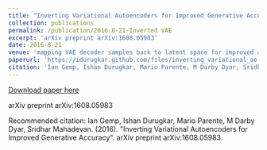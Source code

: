 ```yaml
---
title: "Inverting Variational Autoencoders for Improved Generative Accuracy"
collection: publications
permalink: /publication/2016-8-21-Inverted VAE
excerpt: 'arXiv preprint arXiv:1608.05983'
date: 2016-8-21
venue: 'mapping VAE decoder samples back to latent space for improved accuracy'
paperurl: 'https://idurugkar.github.com/files/inverting_variational_ae.pdf'
citation: 'Ian Gemp, Ishan Durugkar, Mario Parente, M Darby Dyar, Sridhar Mahadevan. (2016). &quot;Inverting Variational Autoencoders for Improved Generative Accuracy&quot;. arXiv preprint arXiv:1608.05983.'
---
```


<a href='https://idurugkar.github.com/files/inverting_variational_ae.pdf'>Download paper here</a>

arXiv preprint arXiv:1608.05983

Recommended citation: Ian Gemp, Ishan Durugkar, Mario Parente, M Darby Dyar, Sridhar Mahadevan. (2016). "Inverting Variational Autoencoders for Improved Generative Accuracy". arXiv preprint arXiv:1608.05983.